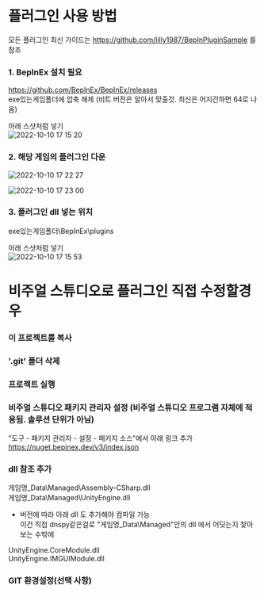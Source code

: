 ﻿# 플러그인 사용 방법
 
 모든 플러그인 최신 가이드는 https://github.com/lilly1987/BepInPluginSample 를 참조  
 
### 1. BepInEx 설치 필요 

https://github.com/BepInEx/BepInEx/releases  
exe있는게임폴더에 압축 해제 (비트 버전은 알아서 맞출것. 최신은 어지간하면 64로 나옴)

아래 스샷처럼 넣기  
![2022-10-10 17 15 20](https://user-images.githubusercontent.com/20321215/194823924-fc419cab-27b1-4d11-a5e3-8e55c4b472e2.png)


### 2. 해당 게임의 플러그인 다운

![2022-10-10 17 22 27](https://user-images.githubusercontent.com/20321215/194825099-fff645e8-5fcb-4810-8408-dc5f3fdc100b.png)

![2022-10-10 17 23 00](https://user-images.githubusercontent.com/20321215/194825119-89f109fd-234a-4f91-97f6-fce69ca27abd.png)


### 3. 플러그인 dll 넣는 위치

exe있는게임폴더\BepInEx\plugins

아래 스샷처럼 넣기  
![2022-10-10 17 15 53](https://user-images.githubusercontent.com/20321215/194823986-a4ec5024-bd38-4ca1-81a8-335041293b4e.png)


# 비주얼 스튜디오로 플러그인 직접 수정할경우

### 이 프로젝트를 복사

### '.git' 폴더 삭제

### 프로젝트 실행

### 비주얼 스튜디오 패키지 관리자 설정 (비주얼 스튜디오 프로그램 자체에 적용됨. 솔루션 단위가 아님)

"도구 - 패키지 관리자 - 설정 - 패키지 소스"에서 아래 링크 추가  
https://nuget.bepinex.dev/v3/index.json  

### dll 참조 추가

게임명_Data\Managed\Assembly-CSharp.dll  
게임명_Data\Managed\UnityEngine.dll  

- 버전에 따라 아래 dll 도 추가해야 컴파일 가능  
  이건 직접 dnspy같은걸로 "게임명_Data\Managed"안의 dll 에서 어딧는지 찿아보는 수밖에

UnityEngine.CoreModule.dll  
UnityEngine.IMGUIModule.dll  

### GIT 환경설정(선택 사항)